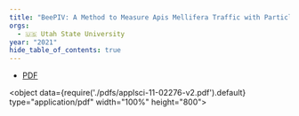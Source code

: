 ```yaml
---
title: "BeePIV: A Method to Measure Apis Mellifera Traffic with Particle Image Velocimetry in Videos"
orgs:
  - 🇺🇸 Utah State University
year: "2021"
hide_table_of_contents: true
---
```


- [PDF](pdfs/applsci-11-02276-v2.pdf)

<object data={require('./pdfs/applsci-11-02276-v2.pdf').default} type="application/pdf" width="100%" height="800"></object>

